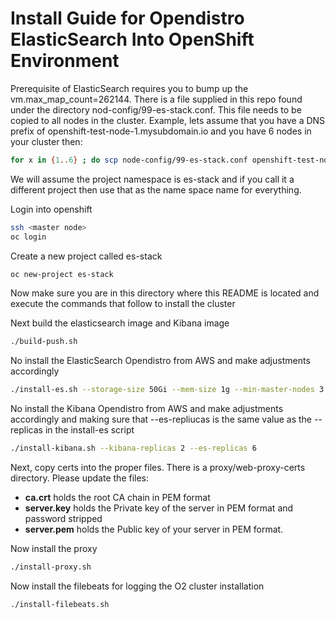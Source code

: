 # Install Guide for Opendistro ElasticSearch Into OpenShift Environment

Prerequisite of ElasticSearch requires you to bump up the vm.max_map_count=262144. There is a file supplied in this repo found under the directory nod-config/99-es-stack.conf.  This file needs to be copied to all nodes in the cluster.  Example, lets assume that you have a DNS prefix of openshift-test-node-1.mysubdomain.io and you have 6 nodes in your cluster then:

```bash
for x in {1..6} ; do scp node-config/99-es-stack.conf openshift-test-node-$x.mysubdomain.io:/tmp/; ssh openshift-test-node-$x.mysubdomain.io "sudo cp /tmp/99-es-stack.conf /etc/sysctl.d/;sudo sysctl --system"; done;
```

We will assume the project namespace is es-stack and if you call it a different project then use that as the name space name for everything.

Login into openshift

``` bash
ssh <master node>
oc login
```

Create a new project called es-stack

``` bash
oc new-project es-stack
```

Now make sure you are in this directory where this README is located and execute the commands that follow to install the cluster

Next build the elasticsearch image and Kibana image

``` bash
./build-push.sh
```

No install the ElasticSearch Opendistro from AWS and make adjustments accordingly

``` bash
./install-es.sh --storage-size 50Gi --mem-size 1g --min-master-nodes 3 --replicas 6
```

No install the Kibana Opendistro from AWS and make adjustments accordingly and making sure that --es-repliucas is the same value as the --replicas in the install-es script

``` bash
./install-kibana.sh --kibana-replicas 2 --es-replicas 6
```

Next, copy certs into the proper files.  There is a proxy/web-proxy-certs directory.  Please update the files:

* **ca.crt** holds the root CA chain in PEM format
* **server.key** holds the Private key of the server in PEM format and password stripped
* **server.pem** holds the Public key of your server in PEM format.

Now install the proxy

``` bash
./install-proxy.sh
```

Now install the filebeats for logging the O2 cluster installation

``` bash
./install-filebeats.sh
```